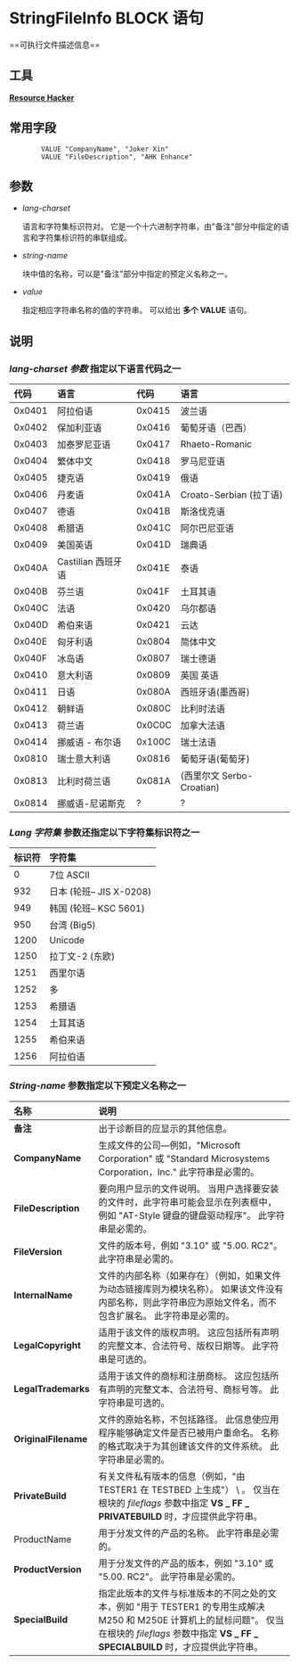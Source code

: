 # StringFileInfo BLOCK 语句

==可执行文件描述信息==
## 工具

[**Resource Hacker**](https://www.ghxi.com/resourcehacker.html)
## 常用字段

```text
		VALUE "CompanyName", "Joker Xin"
		VALUE "FileDescription", "AHK Enhance"
```

## 参数

-   *lang-charset*

    语言和字符集标识符对。 它是一个十六进制字符串，由"备注"部分中指定的语言和字符集标识符的串联组成。

-   *string-name*

    块中值的名称，可以是"备注"部分中指定的预定义名称之一。

-   *value*

    指定相应字符串名称的值的字符串。 可以给出 **多个 VALUE** 语句。

## 说明

### *lang-charset 参数* 指定以下语言代码之一

| 代码   | 语言               | 代码   | 语言                      |
| :----- | :----------------- | :----- | :------------------------ |
| 0x0401 | 阿拉伯语           | 0x0415 | 波兰语                    |
| 0x0402 | 保加利亚语         | 0x0416 | 葡萄牙语（巴西）          |
| 0x0403 | 加泰罗尼亚语       | 0x0417 | Rhaeto-Romanic            |
| 0x0404 | 繁体中文           | 0x0418 | 罗马尼亚语                |
| 0x0405 | 捷克语             | 0x0419 | 俄语                      |
| 0x0406 | 丹麦语             | 0x041A | Croato-Serbian (拉丁语)   |
| 0x0407 | 德语               | 0x041B | 斯洛伐克语                |
| 0x0408 | 希腊语             | 0x041C | 阿尔巴尼亚语              |
| 0x0409 | 美国英语           | 0x041D | 瑞典语                    |
| 0x040A | Castilian 西班牙语 | 0x041E | 泰语                      |
| 0x040B | 芬兰语             | 0x041F | 土耳其语                  |
| 0x040C | 法语               | 0x0420 | 乌尔都语                  |
| 0x040D | 希伯来语           | 0x0421 | 云达                      |
| 0x040E | 匈牙利语           | 0x0804 | 简体中文                  |
| 0x040F | 冰岛语             | 0x0807 | 瑞士德语                  |
| 0x0410 | 意大利语           | 0x0809 | 英国 英语                 |
| 0x0411 | 日语               | 0x080A | 西班牙语(墨西哥)          |
| 0x0412 | 朝鲜语             | 0x080C | 比利时法语                |
| 0x0413 | 荷兰语             | 0x0C0C | 加拿大法语                |
| 0x0414 | 挪威语 - 布尔语    | 0x100C | 瑞士法语                  |
| 0x0810 | 瑞士意大利语       | 0x0816 | 葡萄牙语(葡萄牙)          |
| 0x0813 | 比利时荷兰语       | 0x081A | (西里尔文 Serbo-Croatian) |
| 0x0814 | 挪威语-尼诺斯克    | ?      | ?                         |

### *Lang 字符集* 参数还指定以下字符集标识符之一

| 标识符 | 字符集                  |
| :----- | :---------------------- |
| 0      | 7位 ASCII               |
| 932    | 日本 (轮班– JIS X-0208) |
| 949    | 韩国 (轮班– KSC 5601)   |
| 950    | 台湾 (Big5)             |
| 1200   | Unicode                 |
| 1250   | 拉丁文-2 (东欧)         |
| 1251   | 西里尔语                |
| 1252   | 多                      |
| 1253   | 希腊语                  |
| 1254   | 土耳其语                |
| 1255   | 希伯来语                |
| 1256   | 阿拉伯语                |

### *String-name* 参数指定以下预定义名称之一

| 名称                 | 说明                                                         |
| :------------------- | :----------------------------------------------------------- |
| **备注**             | 出于诊断目的应显示的其他信息。                               |
| **CompanyName**      | 生成文件的公司—例如，"Microsoft Corporation" 或 "Standard Microsystems Corporation，Inc." 此字符串是必需的。 |
| **FileDescription**  | 要向用户显示的文件说明。 当用户选择要安装的文件时，此字符串可能会显示在列表框中，例如 "AT-Style 键盘的键盘驱动程序"。 此字符串是必需的。 |
| **FileVersion**      | 文件的版本号，例如 "3.10" 或 "5.00. RC2"。 此字符串是必需的。 |
| **InternalName**     | 文件的内部名称（如果存在）（例如，如果文件为动态链接库则为模块名称）。 如果该文件没有内部名称，则此字符串应为原始文件名，而不包含扩展名。 此字符串是必需的。 |
| **LegalCopyright**   | 适用于该文件的版权声明。 这应包括所有声明的完整文本、合法符号、版权日期等。 此字符串是可选的。 |
| **LegalTrademarks**  | 适用于该文件的商标和注册商标。 这应包括所有声明的完整文本、合法符号、商标号等。 此字符串是可选的。 |
| **OriginalFilename** | 文件的原始名称，不包括路径。 此信息使应用程序能够确定文件是否已被用户重命名。 名称的格式取决于为其创建该文件的文件系统。 此字符串是必需的。 |
| **PrivateBuild**     | 有关文件私有版本的信息（例如，"由 TESTER1 在 TESTBED 上生成"） \ 。 仅当在根块的 *fileflags* 参数中指定 **VS _ FF _ PRIVATEBUILD** 时，才应提供此字符串。 |
| ProductName          | 用于分发文件的产品的名称。 此字符串是必需的。                |
| **ProductVersion**   | 用于分发文件的产品的版本，例如 "3.10" 或 "5.00. RC2"。 此字符串是必需的。 |
| **SpecialBuild**     | 指定此版本的文件与标准版本的不同之处的文本，例如 "用于 TESTER1 的专用生成解决 M250 和 M250E 计算机上的鼠标问题"。 仅当在根块的 *fileflags* 参数中指定 **VS _ FF _ SPECIALBUILD** 时，才应提供此字符串。 |
